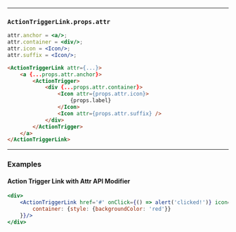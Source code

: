 ______________________________________________________________________________

### `ActionTriggerLink.props.attr`

```jsx static
attr.anchor = <a/>;
attr.container = <div/>;
attr.icon = <Icon/>;
attr.suffix = <Icon/>;
```

```html
<ActionTriggerLink attr={...}>
    <a {...props.attr.anchor}>
        <ActionTrigger>
            <div {...props.attr.container}>
                <Icon attr={props.attr.icon}>
                    {props.label}
                </Icon>
                <Icon attr={props.attr.suffix} />
            </div>
        </ActionTrigger>
    </a>
</ActionTriggerLink>
```

______________________________________________________________________________

### Examples

#### Action Trigger Link with Attr API Modifier

```jsx
<div>
    <ActionTriggerLink href='#' onClick={() => alert('clicked!')} icon='warning' attr={{
        container: {style: {backgroundColor: 'red'}}
    }}/>
</div>
```